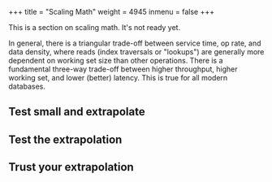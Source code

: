 +++
title = "Scaling Math"
weight = 4945
inmenu = false
+++

This is a section on scaling math. It's not ready yet.


In general, there is a triangular trade-off between service time, op rate, and data density,
where reads (index traversals or "lookups") are generally more dependent on working set size than
other operations. There is a fundamental three-way trade-off between higher throughput, higher
working set, and lower (better) latency. This is true for all modern databases.  

## Test small and extrapolate

## Test the extrapolation

## Trust your extrapolation


